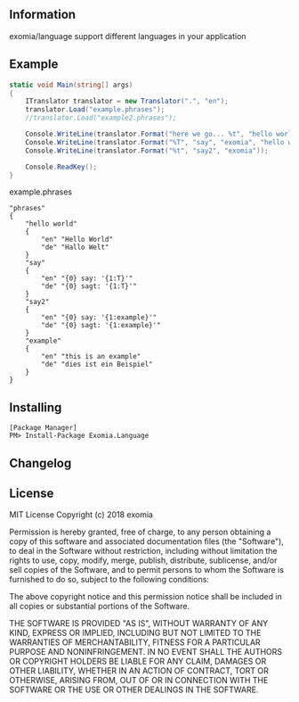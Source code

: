## Information

exomia/language support different languages in your application

## Example

```csharp
static void Main(string[] args)
{
	ITranslator translator = new Translator(".", "en");
	translator.Load("example.phrases");
	//translator.Load("example2.phrases");

	Console.WriteLine(translator.Format("here we go... %t", "hello world"));	//here we go... Hello World
	Console.WriteLine(translator.Format("%T", "say", "exomia", "hello world"));	//exomia say: 'Hello World'
	Console.WriteLine(translator.Format("%t", "say2", "exomia"));				//exomia say: 'this is an example'

	Console.ReadKey();
}
```

example.phrases
```
"phrases"
{
	"hello world"
	{
		"en" "Hello World"
		"de" "Hallo Welt"
	}
	"say"
	{
		"en" "{0} say: '{1:T}'"
		"de" "{0} sagt: '{1:T}'"
	}
	"say2"
	{
		"en" "{0} say: '{1:example}'"
		"de" "{0} sagt: '{1:example}'"
	}
	"example"
	{
		"en" "this is an example"
		"de" "dies ist ein Beispiel"
	}
}
```


## Installing

```shell
[Package Manager]
PM> Install-Package Exomia.Language
```

## Changelog

## License

MIT License
Copyright (c) 2018 exomia

Permission is hereby granted, free of charge, to any person obtaining a copy
of this software and associated documentation files (the "Software"), to deal
in the Software without restriction, including without limitation the rights
to use, copy, modify, merge, publish, distribute, sublicense, and/or sell
copies of the Software, and to permit persons to whom the Software is
furnished to do so, subject to the following conditions:

The above copyright notice and this permission notice shall be included in all
copies or substantial portions of the Software.

THE SOFTWARE IS PROVIDED "AS IS", WITHOUT WARRANTY OF ANY KIND, EXPRESS OR 
IMPLIED, INCLUDING BUT NOT LIMITED TO THE WARRANTIES OF MERCHANTABILITY,
FITNESS FOR A PARTICULAR PURPOSE AND NONINFRINGEMENT. IN NO EVENT SHALL THE
AUTHORS OR COPYRIGHT HOLDERS BE LIABLE FOR ANY CLAIM, DAMAGES OR OTHER
LIABILITY, WHETHER IN AN ACTION OF CONTRACT, TORT OR OTHERWISE, ARISING FROM,
OUT OF OR IN CONNECTION WITH THE SOFTWARE OR THE USE OR OTHER DEALINGS IN THE
SOFTWARE.

